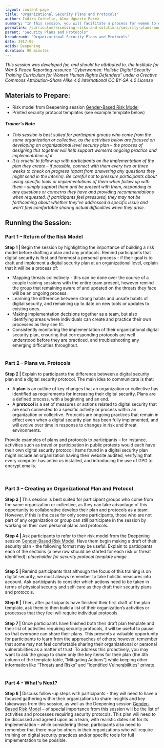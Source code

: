 ```yaml
---
layout: content-page
title: "Organizational Security Plans and Protocols"
author: Indira Cornelio, Alma Uguarte Perez
summary: "In this session, you will facilitate a process for women to develop a security plan and corresponding protocols that they can use to implement digital security measures in their own organization."
permalink: /curriculum/assessing-risks-and-solutions/security-plans-and-protocols/deepening/organizational-security-plans-and-protocols/
parent: "Security Plans and Protocols"
breadcrumb: "Organizational Security Plans and Protocols"
date: 2017-06
adids: Deepening
duration: 90 minutes
---
```

*This session was developed for, and should be attributed to, the Institute for War & Peace Reporting resource "Cyberwomen: Holistic Digital Security Training Curriculum for Women Human Rights Defenders" under a Creative Commons Attribution-Share Alike 4.0 International CC BY-SA 4.0 License*

## Materials to Prepare: 
- Risk model from Deepening session [Gender-Based Risk Model](/curriculum/assessing-risks-and-solutions/security-plans-and-protocols/deepening/gender-based-risk-model/)
- Printed security protocol templates (see example template below)

#### *Trainer's Note*
- *This session is best suited for participant groups who come from the same organization or collective, as the activities below are focused on developing an organizational level security plan – the process of designing this together will help support women’s ongoing practice and implementation of it.*
- *It is crucial to follow-up with participants on the implementation of the plan they create – if possible, connect with them every two or three weeks to check on progress (apart from answering any questions they might send in the interim). Be careful not to pressure participants about using specific tools or implementations of them when follow up with them – simply support them and be present with them, responding to any questions or concerns they have and providing recommendations when requested. If participants feel pressured, they may not be forthcoming about whether they’ve addressed a specific issue and won’t feel comfortable sharing actual difficulties when they arise.*
 
## Running the Session:

### Part 1 – Return of the Risk Model
**Step 1 |** Begin the session by highlighting the importance of building a risk model before drafting a plan and any protocols. Remind participants that digital security is first and foremost a personal process - if their goal is to draft and implement a digital security plan at an organizational level, explain that it will be a process of:
- Mapping threats collectively - this can be done over the course of a couple training sessions with the entire team present, however remind the group that remaining aware of and updated on the threats they face will be an ongoing process.
- Learning the difference between strong habits and unsafe habits of digital security, and remaining up to date on new tools or updates to existing ones.
- Making implementation decisions together as a team, but also identifying areas where individuals can create and practice their own processes as they see fit.
- Consistently monitoring the implementation of their organizational digital security plan, ensuring that corresponding protocols are well understood before they are practiced, and troubleshooting any emerging difficulties throughout.
<br><br>

### Part 2 – Plans vs. Protocols
**Step 2 |** Explain to participants the difference between a digital security plan and a digital security protocol. The main idea to communicate is that:
- A **plan** is an outline of key changes that an organization or collective has identified as requirements for increasing their digital security. Plans are a defined process, with a beginning and an end.
- A **protocol** is a set of measures or actions related to digital security that are each connected to a specific activity or process within an organization or collective. Protocols are ongoing practices that remain in effect even when a digital security plan has been fully implemented, and will evolve over time in response to changes in risk and threat environments.

Provide examples of plans and protocols to participants – for instance, activities such as travel or participation in public protests would each have their own digital security protocol; items found in a digital security plan might include an organization having their website audited, verifying that every computer has antivirus installed, and introducing the use of GPG to encrypt emails.   
<br><br>

### Part 3 – Creating an Organizational Plan and Protocol
**Step 3 |** This session is best suited for participant groups who come from the same organization or collective, as they can take advantage of this opportunity to collaborative develop their plan and protocols as a team. However, if this is the case for only some participants, those who are not part of any organization or group can still participate in the session by working on their own personal plans and protocols.
<br><br>
**Step 4 |** Ask participants to refer to their risk model from the Deepening session [Gender-Based Risk Model](/curriculum/assessing-risks-and-solutions/security-plans-and-protocols/deepening/gender-based-risk-model/). Have them begin making a draft of their security plan - the following format may be useful. Explain to participants each of the sections (a new row should be started for each risk or threat identified): *placeholder for security protocol template image*
<br><br>

**Step 5 |** Remind participants that although the focus of this training is on digital security, we must always remember to take holistic measures into account. Ask participants to consider which actions need to be taken in terms of physical security and self-care as they draft their security plans and protocols.
<br><br>
**Step 6 |** Then, after participants have finished their first draft of the plan template, ask them to then build a list of their organization’s activities or processes that they feel will require individual protocols.
<br><br>
**Step 7 |** Once participants have finished both their draft plan template and their list of activities requiring security protocols, it will be useful to pause so that everyone can share their plans. This presents a valuable opportunity for participants to learn from the approaches of others; however, remember that some may not feel comfortable sharing their organizational or personal vulnerabilities as a matter of trust. To address this proactively, you may want to ask the group to share only the key items for their plan (the 4th column of the template table, “Mitigating Actions”) while keeping other information like “Threats and Risks” and “Identified Vulnerabilities” private.
<br><br>

### Part 4 - What's Next?
**Step 8 |** Discuss follow-up steps with participants - they will need to have a focused gathering within their organizations to share insights and key takeaways from this session, as well as the Deepening session [Gender-Based Risk Model](/curriculum/assessing-risks-and-solutions/security-plans-and-protocols/deepening/gender-based-risk-model/) – of special importance from this session will be the list of activities and processes requiring security protocols. This plan will need to be discussed and agreed upon as a team, with realistic dates set for its implementation – while considering these, participants also need to remember that there may be others in their organizations who will require training on digital security practices and/or specific tools for full implementation to be possible.
